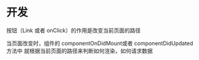 # 开发

按钮（Link 或者 onClick）的作用是改变当前页面的路径

当页面改变时，组件的 componentOnDidMount或者 componentDidUpdated 方法中
就根据当前页面的路径来判断如何渲染，如何请求数据


